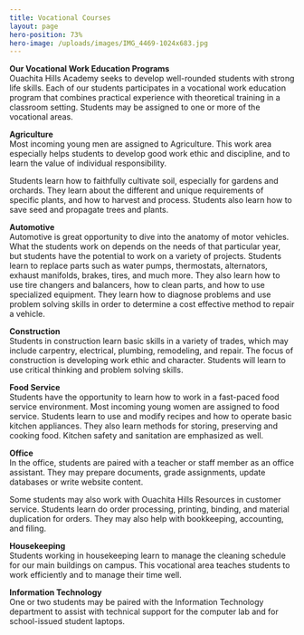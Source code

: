 ```yaml
---
title: Vocational Courses
layout: page
hero-position: 73%
hero-image: /uploads/images/IMG_4469-1024x683.jpg
---
```

**Our Vocational Work Education Programs**  
Ouachita Hills Academy seeks to develop well-rounded students with strong life skills. 
Each of our students participates in a vocational work education program that combines 
practical experience with theoretical training in a classroom setting. Students may be 
assigned to one or more of the vocational areas.

**Agriculture**  
Most incoming young men are assigned to Agriculture. This work area especially helps 
students to develop good work ethic and discipline, and to learn the value of individual 
responsibility.

Students learn how to faithfully cultivate soil, especially for gardens and orchards. They 
learn about the different and unique requirements of specific plants, and how to harvest 
and process. Students also learn how to save seed and propagate trees and plants.

**Automotive**  
Automotive is great opportunity to dive into the anatomy of motor vehicles. What the 
students work on depends on the needs of that particular year, but students have the 
potential to work on a variety of projects. Students learn to replace parts such as water 
pumps, thermostats, alternators, exhaust manifolds, brakes, tires, and much more. They 
also learn how to use tire changers and balancers, how to clean parts, and how to use 
specialized equipment. They learn how to diagnose problems and use problem solving skills 
in order to determine a cost effective method to repair a vehicle.

**Construction**  
Students in construction learn basic skills in a variety of trades, which may include 
carpentry, electrical, plumbing, remodeling, and repair. The focus of construction is 
developing work ethic and character. Students will learn to use critical thinking and 
problem solving skills.

**Food Service**  
Students have the opportunity to learn how to work in a fast-paced food service 
environment. Most incoming young women are assigned to food service. Students learn to 
use and modify recipes and how to operate basic kitchen appliances. They also learn 
methods for storing, preserving and cooking food. Kitchen safety and sanitation are 
emphasized as well.

**Office**  
In the office, students are paired with a teacher or staff member as an office assistant. 
They may prepare documents, grade assignments, update databases or write website content.

Some students may also work with Ouachita Hills Resources in customer service. Students 
learn do order processing, printing, binding, and material duplication for orders. They 
may also help with bookkeeping, accounting, and filing.

**Housekeeping**  
Students working in housekeeping learn to manage the cleaning schedule for our main 
buildings on campus. This vocational area teaches students to work efficiently and to 
manage their time well. 

**Information Technology**  
One or two students may be paired with the Information Technology department to assist 
with technical support for the computer lab and for school-issued student laptops.
